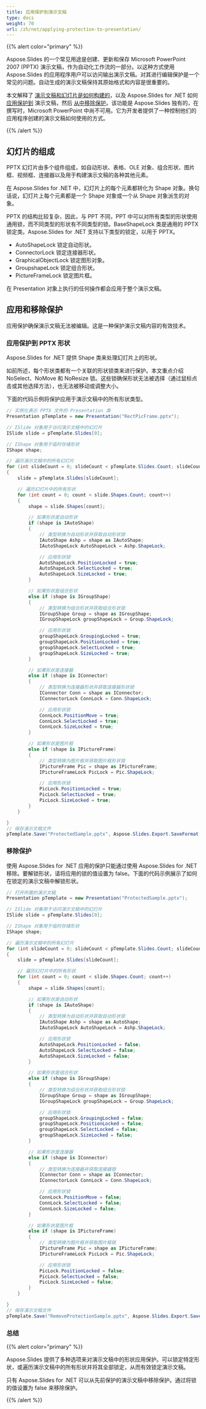 ```yaml
---
title: 应用保护到演示文稿
type: docs
weight: 70
url: /zh/net/applying-protection-to-presentation/
---
```


{{% alert color="primary" %}}

Aspose.Slides 的一个常见用途是创建、更新和保存 Microsoft PowerPoint 2007 (PPTX) 演示文稿，作为自动化工作流的一部分。以这种方式使用 Aspose.Slides 的应用程序用户可以访问输出演示文稿。对其进行编辑保护是一个常见的问题。自动生成的演示文稿保持其原始格式和内容是很重要的。

本文解释了 [演示文稿和幻灯片是如何构建的](/slides/zh/net/applying-protection-to-presentation/)，以及 Aspose.Slides for .NET 如何 [应用保护到](/slides/zh/net/applying-protection-to-presentation/) 演示文稿，然后 [从中移除保护](/slides/zh/net/applying-protection-to-presentation/)。该功能是 Aspose.Slides 独有的，在撰写时，Microsoft PowerPoint 中尚不可用。它为开发者提供了一种控制他们的应用程序创建的演示文稿如何使用的方式。

{{% /alert %}} 
## **幻灯片的组成**
PPTX 幻灯片由多个组件组成，如自动形状、表格、OLE 对象、组合形状、图片框、视频框、连接器以及用于构建演示文稿的各种其他元素。

在 Aspose.Slides for .NET 中，幻灯片上的每个元素都转化为 Shape 对象。换句话说，幻灯片上每个元素都是一个 Shape 对象或一个从 Shape 对象派生的对象。

PPTX 的结构比较复杂，因此，与 PPT 不同，PPT 中可以对所有类型的形状使用通用锁，而不同类型的形状有不同类型的锁。BaseShapeLock 类是通用的 PPTX 锁定类。Aspose.Slides for .NET 支持以下类型的锁定，以用于 PPTX。

- AutoShapeLock 锁定自动形状。
- ConnectorLock 锁定连接器形状。
- GraphicalObjectLock 锁定图形对象。
- GroupshapeLock 锁定组合形状。
- PictureFrameLock 锁定图片框。

在 Presentation 对象上执行的任何操作都会应用于整个演示文稿。
## **应用和移除保护**
应用保护确保演示文稿无法被编辑。这是一种保护演示文稿内容的有效技术。
### **应用保护到 PPTX 形状**
Aspose.Slides for .NET 提供 Shape 类来处理幻灯片上的形状。

如前所述，每个形状类都有一个关联的形状锁类来进行保护。本文重点介绍 NoSelect、NoMove 和 NoResize 锁。这些锁确保形状无法被选择（通过鼠标点击或其他选择方法），也无法被移动或调整大小。

下面的代码示例将保护应用于演示文稿中的所有形状类型。

```c#
// 实例化表示 PPTX 文件的 Presentation 类
Presentation pTemplate = new Presentation("RectPicFrame.pptx");

// ISlide 对象用于访问演示文稿中的幻灯片
ISlide slide = pTemplate.Slides[0];

// IShape 对象用于临时存储形状
IShape shape;

// 遍历演示文稿中的所有幻灯片
for (int slideCount = 0; slideCount < pTemplate.Slides.Count; slideCount++)
{
    slide = pTemplate.Slides[slideCount];

    // 遍历幻灯片中的所有形状
    for (int count = 0; count < slide.Shapes.Count; count++)
    {
        shape = slide.Shapes[count];

        // 如果形状是自动形状
        if (shape is IAutoShape)
        {
            // 类型转换为自动形状并获取自动形状锁
            IAutoShape Ashp = shape as IAutoShape;
            IAutoShapeLock AutoShapeLock = Ashp.ShapeLock;

            // 应用形状锁
            AutoShapeLock.PositionLocked = true;
            AutoShapeLock.SelectLocked = true;
            AutoShapeLock.SizeLocked = true;
        }

        // 如果形状是组合形状
        else if (shape is IGroupShape)
        {
            // 类型转换为组合形状并获取组合形状锁
            IGroupShape Group = shape as IGroupShape;
            IGroupShapeLock groupShapeLock = Group.ShapeLock;

            // 应用形状锁
            groupShapeLock.GroupingLocked = true;
            groupShapeLock.PositionLocked = true;
            groupShapeLock.SelectLocked = true;
            groupShapeLock.SizeLocked = true;
        }

        // 如果形状是连接器
        else if (shape is IConnector)
        {
            // 类型转换为连接器形状并获取连接器形状锁
            IConnector Conn = shape as IConnector;
            IConnectorLock ConnLock = Conn.ShapeLock;

            // 应用形状锁
            ConnLock.PositionMove = true;
            ConnLock.SelectLocked = true;
            ConnLock.SizeLocked = true;
        }

        // 如果形状是图片框
        else if (shape is IPictureFrame)
        {
            // 类型转换为图片框并获取图片框形状锁
            IPictureFrame Pic = shape as IPictureFrame;
            IPictureFrameLock PicLock = Pic.ShapeLock;

            // 应用形状锁
            PicLock.PositionLocked = true;
            PicLock.SelectLocked = true;
            PicLock.SizeLocked = true;
        }
    }

}
// 保存演示文稿文件
pTemplate.Save("ProtectedSample.pptx", Aspose.Slides.Export.SaveFormat.Pptx);
```

### **移除保护**
使用 Aspose.Slides for .NET 应用的保护只能通过使用 Aspose.Slides for .NET 移除。要解锁形状，请将应用的锁的值设置为 false。下面的代码示例展示了如何在锁定的演示文稿中解锁形状。

```c#
// 打开所需的演示文稿
Presentation pTemplate = new Presentation("ProtectedSample.pptx");

// ISlide 对象用于访问演示文稿中的幻灯片
ISlide slide = pTemplate.Slides[0];

// IShape 对象用于临时存储形状
IShape shape;

// 遍历演示文稿中的所有幻灯片
for (int slideCount = 0; slideCount < pTemplate.Slides.Count; slideCount++)
{
    slide = pTemplate.Slides[slideCount];

    // 遍历幻灯片中的所有形状
    for (int count = 0; count < slide.Shapes.Count; count++)
    {
        shape = slide.Shapes[count];

        // 如果形状是自动形状
        if (shape is IAutoShape)
        {
            // 类型转换为自动形状并获取自动形状锁
            IAutoShape Ashp = shape as AutoShape;
            IAutoShapeLock AutoShapeLock = Ashp.ShapeLock;

            // 应用形状锁
            AutoShapeLock.PositionLocked = false;
            AutoShapeLock.SelectLocked = false;
            AutoShapeLock.SizeLocked = false;
        }

        // 如果形状是组合形状
        else if (shape is IGroupShape)
        {
            // 类型转换为组合形状并获取组合形状锁
            IGroupShape Group = shape as IGroupShape;
            IGroupShapeLock groupShapeLock = Group.ShapeLock;

            // 应用形状锁
            groupShapeLock.GroupingLocked = false;
            groupShapeLock.PositionLocked = false;
            groupShapeLock.SelectLocked = false;
            groupShapeLock.SizeLocked = false;
        }

        // 如果形状是连接器
        else if (shape is IConnector)
        {
            // 类型转换为连接器并获取连接器锁
            IConnector Conn = shape as IConnector;
            IConnectorLock ConnLock = Conn.ShapeLock;

            // 应用形状锁
            ConnLock.PositionMove = false;
            ConnLock.SelectLocked = false;
            ConnLock.SizeLocked = false;
        }

        // 如果形状是图片框
        else if (shape is IPictureFrame)
        {
            // 类型转换为图片框并获取图片框锁
            IPictureFrame Pic = shape as IPictureFrame;
            IPictureFrameLock PicLock = Pic.ShapeLock;

            // 应用形状锁
            PicLock.PositionLocked = false;
            PicLock.SelectLocked = false;
            PicLock.SizeLocked = false;
        }
    }

}
// 保存演示文稿文件
pTemplate.Save("RemoveProtectionSample.pptx", Aspose.Slides.Export.SaveFormat.Pptx);
```

### **总结**
{{% alert color="primary" %}}

Aspose.Slides 提供了多种选项来对演示文稿中的形状应用保护。可以锁定特定形状，或遍历演示文稿中的所有形状并将其全部锁定，从而有效锁定演示文稿。

只有 Aspose.Slides for .NET 可以从先前保护的演示文稿中移除保护。通过将锁的值设置为 false 来移除保护。

{{% /alert %}}